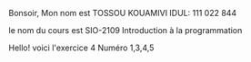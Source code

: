 Bonsoir,
Mon nom est TOSSOU KOUAMIVI
IDUL: 111 022 844

le nom du cours est SIO-2109
Introduction à la programmation


Hello! voici l'exercice 4 Numéro 1,3,4,5
